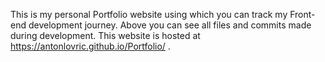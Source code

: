 This is my personal Portfolio website using which you can track my Front-end development journey. Above you can see all files and commits made during development. This website is hosted at https://antonlovric.github.io/Portfolio/ .
